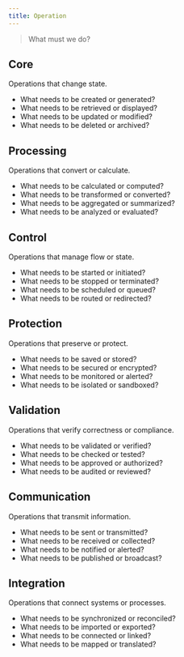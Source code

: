 ```yaml
---
title: Operation
---
```


> What must we do?

## Core

Operations that change state.

* What needs to be created or generated?
* What needs to be retrieved or displayed?
* What needs to be updated or modified?
* What needs to be deleted or archived?

## Processing

Operations that convert or calculate.

* What needs to be calculated or computed?
* What needs to be transformed or converted?
* What needs to be aggregated or summarized?
* What needs to be analyzed or evaluated?

## Control

Operations that manage flow or state.

* What needs to be started or initiated?
* What needs to be stopped or terminated?
* What needs to be scheduled or queued?
* What needs to be routed or redirected?

## Protection

Operations that preserve or protect.

* What needs to be saved or stored?
* What needs to be secured or encrypted?
* What needs to be monitored or alerted?
* What needs to be isolated or sandboxed?

## Validation

Operations that verify correctness or compliance.

* What needs to be validated or verified?
* What needs to be checked or tested?
* What needs to be approved or authorized?
* What needs to be audited or reviewed?

## Communication

Operations that transmit information.

* What needs to be sent or transmitted?
* What needs to be received or collected?
* What needs to be notified or alerted?
* What needs to be published or broadcast?

## Integration

Operations that connect systems or processes.

* What needs to be synchronized or reconciled?
* What needs to be imported or exported?
* What needs to be connected or linked?
* What needs to be mapped or translated?